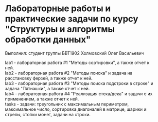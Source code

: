 # Лабораторные работы и практические задачи по курсу "Структуры и алгоритмы обработки данных"

Выполнил: студент группы БВТ1902 Холмовский Олег Васильевич

lab1 - лабораторная работа #1 "Методы сортировки", а также отчет к ней.  
lab2 - лабораторная работа #2 "Методы поиска" и задача на расстановку ферзей, а также отчет к ней.  
lab3 - лабораторная работа #3 "Методы поиска подстроки в строке" и задача "Пятнашки", а также отчет к ней.  
lab4 - лабораторная работа #4 "Реализация стека/дека" и задачи с их применением, а также отчет к ней.  
tasks - задачи: треугольник с максимальным периметром, максимальное число, сортировка диагоналей в матрице, шарики и стрелы, стопки монет, задачи на строки.
